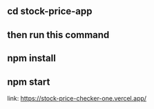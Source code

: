 ## cd   stock-price-app


## then run this command
## npm install
## npm start
link: https://stock-price-checker-one.vercel.app/
